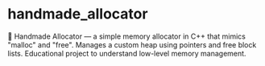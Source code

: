 # handmade_allocator
🧠 Handmade Allocator — a simple memory allocator in C++ that mimics "malloc" and "free". Manages a custom heap using pointers and free block lists. Educational project to understand low-level memory management.
